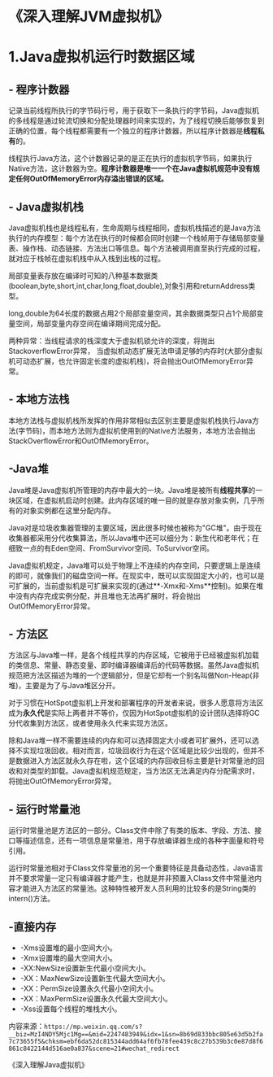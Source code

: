 # 《深入理解JVM虚拟机》 #

# 1.Java虚拟机运行时数据区域 #

## - 程序计数器 ##

记录当前线程所执行的字节码行号，用于获取下一条执行的字节码，Java虚拟机的多线程是通过轮流切换和分配处理器时间来实现的，为了线程切换后能够恢复到正确的位置，每个线程都需要有一个独立的程序计数器，所以程序计数器是**线程私有**的。

线程执行Java方法，这个计数器记录的是正在执行的虚拟机字节码，如果执行Native方法，这计数器为空。**程序计数器是唯一一个在Java虚拟机规范中没有规定任何OutOfMemoryError内存溢出错误的区域。**

## - Java虚拟机栈 ##

Java虚拟机栈也是线程私有，生命周期与线程相同，虚拟机栈描述的是Java方法执行的内存模型：每个方法在执行的时候都会同时创建一个栈帧用于存储局部变量表、操作栈、动态链接、方法出口等信息。每个方法被调用直至执行完成的过程，就对应于栈帧在虚拟机栈中从入栈到出栈的过程。

局部变量表存放在编译时可知的八种基本数据类(boolean,byte,short,int,char,long,float,double),对象引用和returnAddress类型。

long,double为64长度的数据占用2个局部变量空间，其余数据类型只占1个局部变量空间，局部变量内存空间在编译期间完成分配。

两种异常：当线程请求的栈深度大于虚拟机锁允许的深度，将抛出StackoverflowError异常，
当虚拟机动态扩展无法申请足够的内存时(大部分虚拟机可动态扩展，也允许固定长度的虚拟机栈)，将会抛出OutOfMemoryError异常。

## - 本地方法栈 ##

本地方法栈与虚拟机栈所发挥的作用非常相似去区别主要是虚拟机栈执行Java方法(字节码)，而本地方法则为虚拟机使用到的Native方法服务，本地方法会抛出StackOverflowError和OutOfMemoryError。

## -Java堆 ##
Java堆是Java虚拟机所管理的内存中最大的一块。Java堆是被所有**线程共享**的一块区域，在虚拟机启动时创建。此内存区域的唯一目的就是存放对象实例，几乎所有的对象实例都在这里分配内存。

Java对是垃圾收集器管理的主要区域，因此很多时候也被称为"GC堆"。由于现在收集器都采用分代收集算法，所以Java堆中还可以细分为：新生代和老年代；在细致一点的有Eden空间、FromSurvivor空间、ToSurvivor空间。

Java虚拟机规定，Java堆可以处于物理上不连续的内存空间，只要逻辑上是连续的即可，就像我们的磁盘空间一样。在现实中，既可以实现固定大小的，也可以是可扩展的，当前虚拟机是可扩展来实现的(通过**-Xmx和-Xms**控制)。如果在堆中没有内存完成实例分配，并且堆也无法再扩展时，将会抛出OutOfMemoryError异常。

## - 方法区 ##

方法区与Java堆一样，是各个线程共享的内存区域，它被用于已经被虚拟机加载的类信息、常量、静态变量、即时编译器编译后的代码等数据。虽然Java虚拟机规范把方法区描述为堆的一个逻辑部分，但是它却有一个别名叫做Non-Heap(非堆)，主要是为了与Java堆区分开。

对于习惯在HotSpot虚拟机上开发和部署程序的开发者来说，很多人愿意将方法区成为**永久代**是实际上两者并不等价，仅因为HotSpot虚拟机的设计团队选择将GC分代收集到方法区，或者使用永久代来实现方法区。

除和Java堆一样不需要连续的内存和可以选择固定大小或者可扩展外，还可以选择不实现垃圾回收。相对而言，垃圾回收行为在这个区域是比较少出现的，但并不是数据进入方法区就永久存在啦，这个区域的内存回收目标主要是针对常量池的回收和对类型的卸载。Java虚拟机规范规定，当方法区无法满足内存分配需求时，将抛出OutOfMemoryError异常。

## - 运行时常量池 ##

运行时常量池是方法区的一部分。Class文件中除了有类的版本、字段、方法、接口等描述信息，还有一项信息是常量池，用于存放编译器生成的各种字面量和符号引用。

运行时常量池相对于Class文件常量池的另一个重要特征是具备动态性，Java语言并不要求常量一定只有编译器才能产生，也就是并非预置入Class文件中常量池内容才能进入方法区的常量池。这种特性被开发人员利用的比较多的是String类的intern()方法。

## -直接内存 ##

- -Xms设置堆的最小空间大小。
- -Xmx设置堆的最大空间大小。
- -XX:NewSize设置新生代最小空间大小。
- -XX：MaxNewSize设置新生代最大空间大小。
- -XX：PermSize设置永久代最小空间大小。
- -XX：MaxPermSize设置永久代最大空间大小。
- -Xss设置每个线程的堆栈大小。

内容来源：`https://mp.weixin.qq.com/s?__biz=MzI4NDY5Mjc1Mg==&mid=2247483949&idx=1&sn=8b69d833bbc805e63d5b2fa7c73655f5&chksm=ebf6da52dc815344add64af6fb78fee439c8c27b539b3c0e87d8f6861c8422144d516ae0a837&scene=21#wechat_redirect`

《深入理解Java虚拟机》